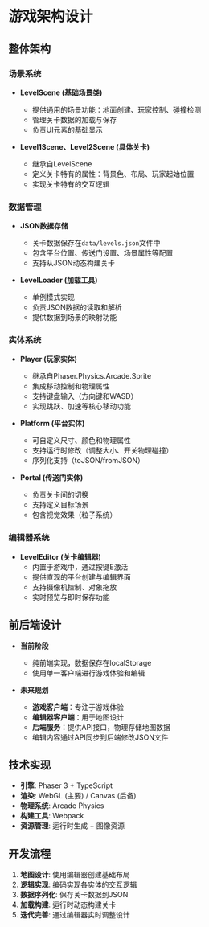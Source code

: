 # 游戏架构设计

## 整体架构

### 场景系统
- **LevelScene (基础场景类)**
  - 提供通用的场景功能：地面创建、玩家控制、碰撞检测
  - 管理关卡数据的加载与保存
  - 负责UI元素的基础显示
  
- **Level1Scene、Level2Scene (具体关卡)**
  - 继承自LevelScene
  - 定义关卡特有的属性：背景色、布局、玩家起始位置
  - 实现关卡特有的交互逻辑

### 数据管理
- **JSON数据存储**
  - 关卡数据保存在`data/levels.json`文件中
  - 包含平台位置、传送门设置、场景属性等配置
  - 支持从JSON动态构建关卡

- **LevelLoader (加载工具)**
  - 单例模式实现
  - 负责JSON数据的读取和解析
  - 提供数据到场景的映射功能

### 实体系统
- **Player (玩家实体)**
  - 继承自Phaser.Physics.Arcade.Sprite
  - 集成移动控制和物理属性
  - 支持键盘输入（方向键和WASD）
  - 实现跳跃、加速等核心移动功能

- **Platform (平台实体)**
  - 可自定义尺寸、颜色和物理属性
  - 支持运行时修改（调整大小、开关物理碰撞）
  - 序列化支持（toJSON/fromJSON）

- **Portal (传送门实体)**
  - 负责关卡间的切换
  - 支持定义目标场景
  - 包含视觉效果（粒子系统）

### 编辑器系统
- **LevelEditor (关卡编辑器)**
  - 内置于游戏中，通过按键E激活
  - 提供直观的平台创建与编辑界面
  - 支持摄像机控制、对象拖放
  - 实时预览与即时保存功能

## 前后端设计
- **当前阶段**
  - 纯前端实现，数据保存在localStorage
  - 使用单一客户端进行游戏体验和编辑
  
- **未来规划**
  - **游戏客户端**：专注于游戏体验
  - **编辑器客户端**：用于地图设计
  - **后端服务**：提供API接口，物理存储地图数据
  - 编辑内容通过API同步到后端修改JSON文件

## 技术实现
- **引擎**: Phaser 3 + TypeScript
- **渲染**: WebGL (主要) / Canvas (后备)
- **物理系统**: Arcade Physics
- **构建工具**: Webpack
- **资源管理**: 运行时生成 + 图像资源

## 开发流程
1. **地图设计**: 使用编辑器创建基础布局
2. **逻辑实现**: 编码实现各实体的交互逻辑
3. **数据序列化**: 保存关卡数据到JSON
4. **加载构建**: 运行时动态构建关卡
5. **迭代完善**: 通过编辑器实时调整设计
